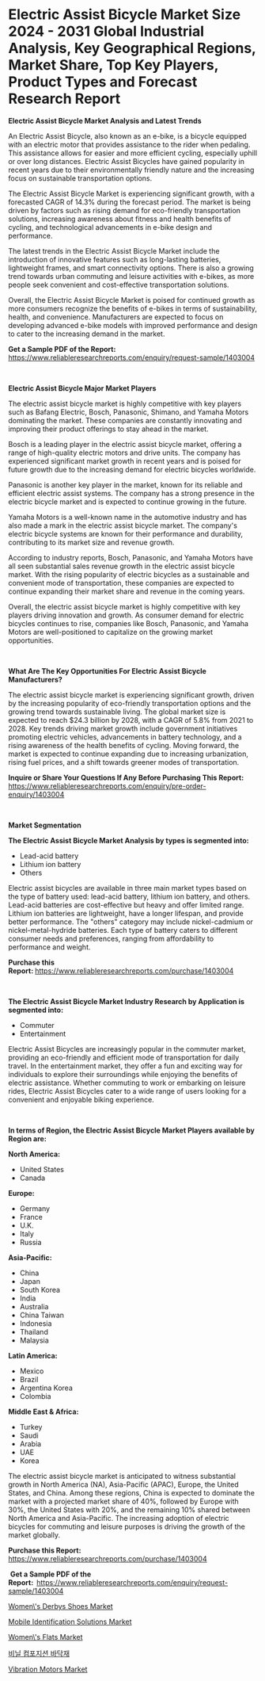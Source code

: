 <p><h1>Electric Assist Bicycle Market Size 2024 - 2031 Global Industrial Analysis, Key Geographical Regions, Market Share, Top Key Players, Product Types and Forecast Research Report</h1></p><p><strong>Electric Assist Bicycle Market Analysis and Latest Trends</strong></p>
<p><p>An Electric Assist Bicycle, also known as an e-bike, is a bicycle equipped with an electric motor that provides assistance to the rider when pedaling. This assistance allows for easier and more efficient cycling, especially uphill or over long distances. Electric Assist Bicycles have gained popularity in recent years due to their environmentally friendly nature and the increasing focus on sustainable transportation options.</p><p>The Electric Assist Bicycle Market is experiencing significant growth, with a forecasted CAGR of 14.3% during the forecast period. The market is being driven by factors such as rising demand for eco-friendly transportation solutions, increasing awareness about fitness and health benefits of cycling, and technological advancements in e-bike design and performance.</p><p>The latest trends in the Electric Assist Bicycle Market include the introduction of innovative features such as long-lasting batteries, lightweight frames, and smart connectivity options. There is also a growing trend towards urban commuting and leisure activities with e-bikes, as more people seek convenient and cost-effective transportation solutions.</p><p>Overall, the Electric Assist Bicycle Market is poised for continued growth as more consumers recognize the benefits of e-bikes in terms of sustainability, health, and convenience. Manufacturers are expected to focus on developing advanced e-bike models with improved performance and design to cater to the increasing demand in the market.</p></p>
<p><strong>Get a Sample PDF of the Report:&nbsp;</strong> <a href="https://www.reliableresearchreports.com/enquiry/request-sample/1403004">https://www.reliableresearchreports.com/enquiry/request-sample/1403004</a></p>
<p>&nbsp;</p>
<p><strong>Electric Assist Bicycle Major Market Players</strong></p>
<p><p>The electric assist bicycle market is highly competitive with key players such as Bafang Electric, Bosch, Panasonic, Shimano, and Yamaha Motors dominating the market. These companies are constantly innovating and improving their product offerings to stay ahead in the market.</p><p>Bosch is a leading player in the electric assist bicycle market, offering a range of high-quality electric motors and drive units. The company has experienced significant market growth in recent years and is poised for future growth due to the increasing demand for electric bicycles worldwide.</p><p>Panasonic is another key player in the market, known for its reliable and efficient electric assist systems. The company has a strong presence in the electric bicycle market and is expected to continue growing in the future.</p><p>Yamaha Motors is a well-known name in the automotive industry and has also made a mark in the electric assist bicycle market. The company's electric bicycle systems are known for their performance and durability, contributing to its market size and revenue growth.</p><p>According to industry reports, Bosch, Panasonic, and Yamaha Motors have all seen substantial sales revenue growth in the electric assist bicycle market. With the rising popularity of electric bicycles as a sustainable and convenient mode of transportation, these companies are expected to continue expanding their market share and revenue in the coming years.</p><p>Overall, the electric assist bicycle market is highly competitive with key players driving innovation and growth. As consumer demand for electric bicycles continues to rise, companies like Bosch, Panasonic, and Yamaha Motors are well-positioned to capitalize on the growing market opportunities.</p></p>
<p>&nbsp;</p>
<p><strong>What Are The Key Opportunities For Electric Assist Bicycle Manufacturers?</strong></p>
<p><p>The electric assist bicycle market is experiencing significant growth, driven by the increasing popularity of eco-friendly transportation options and the growing trend towards sustainable living. The global market size is expected to reach $24.3 billion by 2028, with a CAGR of 5.8% from 2021 to 2028. Key trends driving market growth include government initiatives promoting electric vehicles, advancements in battery technology, and a rising awareness of the health benefits of cycling. Moving forward, the market is expected to continue expanding due to increasing urbanization, rising fuel prices, and a shift towards greener modes of transportation.</p></p>
<p><strong>Inquire or Share Your Questions If Any Before Purchasing This Report:</strong> <a href="https://www.reliableresearchreports.com/enquiry/pre-order-enquiry/1403004">https://www.reliableresearchreports.com/enquiry/pre-order-enquiry/1403004</a></p>
<p>&nbsp;</p>
<p><strong>Market Segmentation</strong></p>
<p><strong>The Electric Assist Bicycle Market Analysis by types is segmented into:</strong></p>
<p><ul><li>Lead-acid battery</li><li>Lithium ion battery</li><li>Others</li></ul></p>
<p><p>Electric assist bicycles are available in three main market types based on the type of battery used: lead-acid battery, lithium ion battery, and others. Lead-acid batteries are cost-effective but heavy and offer limited range. Lithium ion batteries are lightweight, have a longer lifespan, and provide better performance. The "others" category may include nickel-cadmium or nickel-metal-hydride batteries. Each type of battery caters to different consumer needs and preferences, ranging from affordability to performance and weight.</p></p>
<p><strong>Purchase this Report:&nbsp;</strong><a href="https://www.reliableresearchreports.com/purchase/1403004">https://www.reliableresearchreports.com/purchase/1403004</a></p>
<p>&nbsp;</p>
<p><strong>The Electric Assist Bicycle Market Industry Research by Application is segmented into:</strong></p>
<p><ul><li>Commuter</li><li>Entertainment</li></ul></p>
<p><p>Electric Assist Bicycles are increasingly popular in the commuter market, providing an eco-friendly and efficient mode of transportation for daily travel. In the entertainment market, they offer a fun and exciting way for individuals to explore their surroundings while enjoying the benefits of electric assistance. Whether commuting to work or embarking on leisure rides, Electric Assist Bicycles cater to a wide range of users looking for a convenient and enjoyable biking experience.</p></p>
<p>&nbsp;</p>
<p><strong>In terms of Region, the Electric Assist Bicycle Market Players available by Region are:</strong></p>
<p>
    <p> <strong> North America: </strong>
        <ul>
            <li>United States</li>
            <li>Canada</li>
        </ul>
        </p> 
    <p> <strong> Europe: </strong>
        <ul>
            <li>Germany</li>
            <li>France</li>
            <li>U.K.</li>
            <li>Italy</li>
            <li>Russia</li>
        </ul>
        </p> 
    <p> <strong> Asia-Pacific: </strong>
        <ul>
            <li>China</li>
            <li>Japan</li>
            <li>South Korea</li>
            <li>India</li>
            <li>Australia</li>
            <li>China Taiwan</li>
            <li>Indonesia</li>
            <li>Thailand</li>
            <li>Malaysia</li>
        </ul>
        </p> 
    <p> <strong> Latin America: </strong>
        <ul>
            <li>Mexico</li>
            <li>Brazil</li>
            <li>Argentina Korea</li>
            <li>Colombia</li>
        </ul>
        </p> 
    <p> <strong> Middle East & Africa: </strong>
        <ul>
            <li>Turkey</li>
            <li>Saudi</li>
            <li>Arabia</li>
            <li>UAE</li>
            <li>Korea</li>
        </ul>
    </p>
    </p>
<p><p>The electric assist bicycle market is anticipated to witness substantial growth in North America (NA), Asia-Pacific (APAC), Europe, the United States, and China. Among these regions, China is expected to dominate the market with a projected market share of 40%, followed by Europe with 30%, the United States with 20%, and the remaining 10% shared between North America and Asia-Pacific. The increasing adoption of electric bicycles for commuting and leisure purposes is driving the growth of the market globally.</p></p>
<p><strong>Purchase this Report: </strong><a href="https://www.reliableresearchreports.com/purchase/1403004">https://www.reliableresearchreports.com/purchase/1403004</a></p>
<p>&nbsp;<strong>Get a Sample PDF of the Report:&nbsp;&nbsp;</strong><a href="https://www.reliableresearchreports.com/enquiry/request-sample/1403004">https://www.reliableresearchreports.com/enquiry/request-sample/1403004</a></p>
<p><strong></strong></p>
<p><p><a href="https://gentle-editor-9db.notion.site/Women-s-Derbys-Shoes-Market-Share-Market-New-Trends-Analysis-Report-By-Type-By-Application-By-E-1adebd6b1707407a94394a09ab7e97ce">Women\'s Derbys Shoes Market</a></p><p><a href="https://github.com/derrinmiltonellis35gcl/Market-Research-Report-List-1/blob/main/mobile-identification-solutions-market.md">Mobile Identification Solutions Market</a></p><p><a href="https://military-diascia-e68.notion.site/Insights-into-Women-s-Flats-Market-Size-Analysing-Market-Share-Trends-and-Growth-from-2024-to-20-449f1fc522e64775a67e1382bd21cbc5">Women\'s Flats Market</a></p><p><a href="https://medium.com/@cgj978890309/%EB%B9%84%EB%8B%90-%ED%95%A9%EC%84%B1-%EB%B0%94%EB%8B%A5-%EC%9E%AC%EC%A7%88-%EC%8B%9C%EC%9E%A5-%EC%A0%90%EC%9C%A0%EC%9C%A8-%EC%A7%84%ED%99%94-%EB%B0%8F-%EC%8B%9C%EC%9E%A5-%EC%84%B1%EC%9E%A5-%EB%8F%99%ED%96%A5-2024%EB%85%84-2031%EB%85%84-4b6e5185ce6d">비닐 컴포지션 바닥재</a></p><p><a href="https://view.publitas.com/reportprime-1/vibration-motors-market-size-2024-2031-global-industrial-analysis-key-geographical-regions-market-share-top-key-players-product-types-and-forecast-research-report/">Vibration Motors Market</a></p></p>